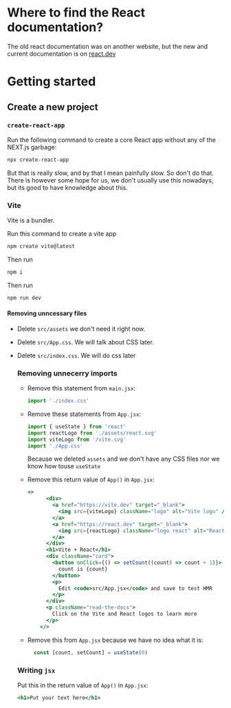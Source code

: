 # Where to find the React documentation?
The old react documentation was on another website, but the new and current documentation is on <a href="https://react.dev/" target="_blank">react.dev</a>

# Getting started
## Create a new project
### ```create-react-app```
Run the following command to create a core React app without any of the NEXT.js garbage:
```bash
npx create-react-app
```
But that is really slow, and by that I mean painfully slow. So don't do that.
There is however some hope for us, we don't usually use this nowadays, but its good to have knowledge about this.

### Vite
Vite is a bundler.

Run this command to create a vite app
```bash
npm create vite@latest
```
Then run
```bash
npm i
```
Then run
```bash
npm run dev
```

#### Removing unncessary files
<ul>
<li>

Delete ```src/assets``` we don't need it right now.
</li>
<li>

Delete ```src/App.css```. We will talk about CSS later.
</li>
<li>

Delete ```src/index.css```. We will do css later
</li>

### Removing unnecerry imports
<ul>
	<li>

Remove this statement from ```main.jsx```:
```jsx
import './index.css'
```
</li>
<li>

Remove these statements from ```App.jsx```:
```jsx
import { useState } from 'react'
import reactLogo from './assets/react.svg'
import viteLogo from '/vite.svg'
import './App.css'
```
Because we deleted ```assets``` and we don't have any CSS files nor we know how touse ```useState```
</li>
<li>

Remove this return value of ```App()``` in ```App.jsx```:

```jsx
<>
      <div>
        <a href="https://vite.dev" target="_blank">
          <img src={viteLogo} className="logo" alt="Vite logo" />
        </a>
        <a href="https://react.dev" target="_blank">
          <img src={reactLogo} className="logo react" alt="React logo" />
        </a>
      </div>
      <h1>Vite + React</h1>
      <div className="card">
        <button onClick={() => setCount((count) => count + 1)}>
          count is {count}
        </button>
        <p>
          Edit <code>src/App.jsx</code> and save to test HMR
        </p>
      </div>
      <p className="read-the-docs">
        Click on the Vite and React logos to learn more
      </p>
    </>
```
</li>
<li>

Remove this from ```App.jsx``` because we have no idea what it is:
```jsx
  const [count, setCount] = useState(0)
```
</li>
</ul>

### Writing ```jsx```
Put this in the return value of ```App()``` in ```App.jsx```:
```jsx
<h1>Put your text here</h1>
```
